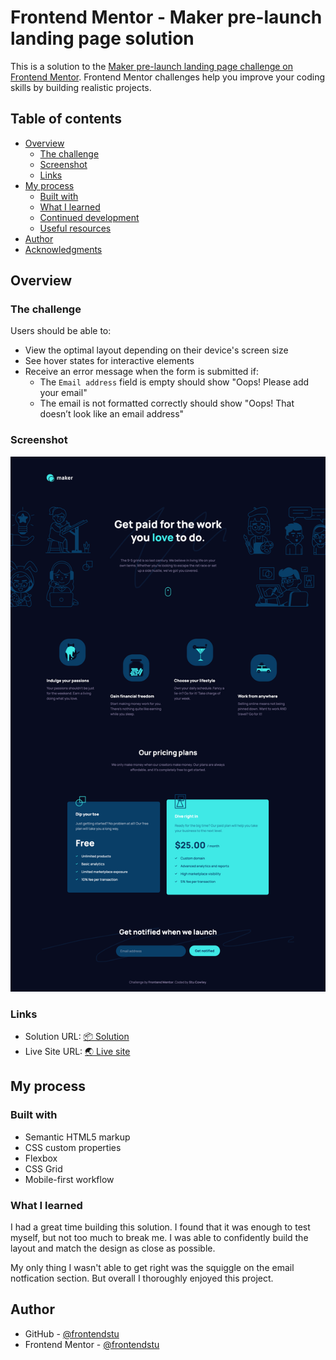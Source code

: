 # Frontend Mentor - Maker pre-launch landing page solution

This is a solution to the [Maker pre-launch landing page challenge on Frontend Mentor](https://www.frontendmentor.io/challenges/maker-prelaunch-landing-page-WVZIJtKLd). Frontend Mentor challenges help you improve your coding skills by building realistic projects.

## Table of contents

- [Overview](#overview)
  - [The challenge](#the-challenge)
  - [Screenshot](#screenshot)
  - [Links](#links)
- [My process](#my-process)
  - [Built with](#built-with)
  - [What I learned](#what-i-learned)
  - [Continued development](#continued-development)
  - [Useful resources](#useful-resources)
- [Author](#author)
- [Acknowledgments](#acknowledgments)

## Overview

### The challenge

Users should be able to:

- View the optimal layout depending on their device's screen size
- See hover states for interactive elements
- Receive an error message when the form is submitted if:
  - The `Email address` field is empty should show "Oops! Please add your email"
  - The email is not formatted correctly should show "Oops! That doesn’t look like an email address"

### Screenshot

![](./screenshot.png)

### Links

- Solution URL: [📦 Solution](https://github.com/frontendstu/maker-pre-launch-landing-page)
- Live Site URL: [🌏 Live site](https://your-live-site-url.com)

## My process

### Built with

- Semantic HTML5 markup
- CSS custom properties
- Flexbox
- CSS Grid
- Mobile-first workflow

### What I learned

I had a great time building this solution. I found that it was enough to test myself, but not too much to break me. I was able to confidently build the layout and match the design as close as possible.

My only thing I wasn't able to get right was the squiggle on the email notfication section. But overall I thoroughly enjoyed this project.

## Author

- GitHub - [@frontendstu](https://github.com/frontendstu)
- Frontend Mentor - [@frontendstu](https://www.frontendmentor.io/profile/frontendstu)
